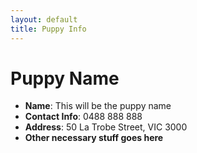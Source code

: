 ```yaml
---
layout: default
title: Puppy Info
---
```

# Puppy Name
- **Name**: This will be the puppy name  
- **Contact Info**: 0488 888 888  
- **Address**: 50 La Trobe Street, VIC 3000  
- **Other necessary stuff goes here**
